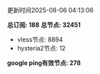 更新时间2025-08-06 04:13:06

**总订阅: 188**
**总节点: 32451**
- vless节点: 8894
- hysteria2节点: 12

**google ping有效节点: 278**
